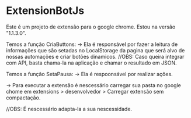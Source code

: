 # ExtensionBotJs
Este é um projeto de extensão para o google chrome.
Estou na versão "1.1.3.0".

Temos a função CriaButtons:
 -> Ela é responsável por fazer a leitura 
    de informações que são setadas no LocalStorage
    da pagina que será alvo de nossas automações e criar botões dinamicos.
//OBS: Caso queira integrar com API, basta chama-la na aplicação e chamar o resultado em JSON.

Temos a função SetaPausa:
-> Ela é respoonsável por realizar ações.

-> Para executar a extensão é nescessário carregar sua pasta no google chome em extensions > desenvolvedor > Carregar extensão sem compactação.

//OBS: É nescessário adapta-la a sua nescessidade.

